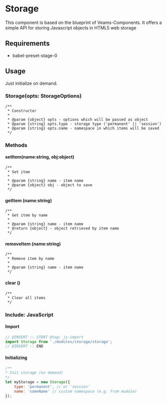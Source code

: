 # Storage

This component is based on the blueprint of Veams-Components.
It offers a simple API for storing Javascript objects in HTML5 web storage

## Requirements
- babel-preset-stage-0

## Usage

Just initialize on demand.

### Storage(opts: StorageOptions)
	/**
	 * Constructor
	 *
	 * @param {object} opts - options which will be passed as object
	 * @param {string} opts.type - storage type ('permanent' || 'session')
	 * @param {string} opts.name - namespace in which items will be saved
	 */

### Methods

#### setItem(name:string, obj:object)
	/**
	 * Set item
	 *
	 * @param {string} name - item name
	 * @param {object} obj - object to save
	 */

#### getItem (name:string)
	/**
	 * Get item by name
	 *
	 * @param {string} name - item name
	 * @return {object} - object retrieved by item name
	 */
	 
#### removeItem (name:string)
	/**
	 * Remove item by name
	 *
	 * @param {string} name - item name
	 */

#### clear ()
	/**
	 * Clear all items
	 */


### Include: JavaScript

#### Import
``` js
// @INSERT :: START @tag: js-import
import Storage from './modules/storage/storage';
// @INSERT :: END
```

#### Initializing
``` js
/**
* Init storage (on demand)
*/
let myStorage = new Storage({
	type: 'permanent', // or 'session'
	name: 'someName' // custom namespace (e.g. from module)
});
```
